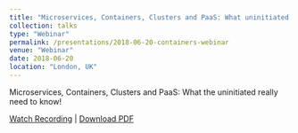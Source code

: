 ```yaml
---
title: "Microservices, Containers, Clusters and PaaS: What uninitiated really need to know!"
collection: talks
type: "Webinar"
permalink: /presentations/2018-06-20-containers-webinar
venue: "Webinar"
date: 2018-06-20
location: "London, UK"
---
```


Microservices, Containers, Clusters and PaaS: What the uninitiated really need to know!

[Watch Recording]() | [Download PDF](/files/Micro%20Focus%20-%20Microservices,Containers,Clusters%20and%20PaaS.pdf)
